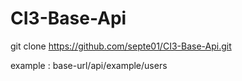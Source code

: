# CI3-Base-Api

git clone https://github.com/septe01/CI3-Base-Api.git

example : base-url/api/example/users
